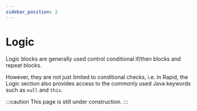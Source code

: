 ```yaml
---
sidebar_position: 2
---
```

# Logic
Logic blocks are generally used control conditional if/then blocks and repeat blocks.
<br>

However, they are not just limited to conditional checks, i.e. in Rapid, the Logic section also provides access to the
commonly used Java keywords such as `null` and `this`.

:::caution
This page is still under construction.
:::
